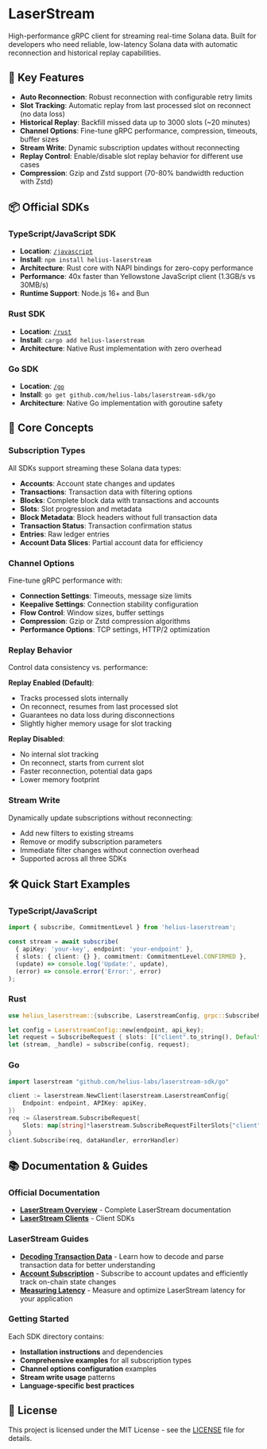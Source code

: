 # LaserStream

High-performance gRPC client for streaming real-time Solana data. Built for developers who need reliable, low-latency Solana data with automatic reconnection and historical replay capabilities.

## 🚀 Key Features

- **Auto Reconnection**: Robust reconnection with configurable retry limits  
- **Slot Tracking**: Automatic replay from last processed slot on reconnect (no data loss)
- **Historical Replay**: Backfill missed data up to 3000 slots (~20 minutes)
- **Channel Options**: Fine-tune gRPC performance, compression, timeouts, buffer sizes
- **Stream Write**: Dynamic subscription updates without reconnecting
- **Replay Control**: Enable/disable slot replay behavior for different use cases
- **Compression**: Gzip and Zstd support (70-80% bandwidth reduction with Zstd)

## 📦 Official SDKs

### TypeScript/JavaScript SDK
- **Location**: [`/javascript`](/javascript)  
- **Install**: `npm install helius-laserstream`
- **Architecture**: Rust core with NAPI bindings for zero-copy performance
- **Performance**: 40x faster than Yellowstone JavaScript client (1.3GB/s vs 30MB/s)
- **Runtime Support**: Node.js 16+ and Bun

### Rust SDK  
- **Location**: [`/rust`](/rust)
- **Install**: `cargo add helius-laserstream`
- **Architecture**: Native Rust implementation with zero overhead

### Go SDK
- **Location**: [`/go`](/go)  
- **Install**: `go get github.com/helius-labs/laserstream-sdk/go`
- **Architecture**: Native Go implementation with goroutine safety

## 🔧 Core Concepts

### Subscription Types
All SDKs support streaming these Solana data types:
- **Accounts**: Account state changes and updates
- **Transactions**: Transaction data with filtering options  
- **Blocks**: Complete block data with transactions and accounts
- **Slots**: Slot progression and metadata
- **Block Metadata**: Block headers without full transaction data
- **Transaction Status**: Transaction confirmation status
- **Entries**: Raw ledger entries
- **Account Data Slices**: Partial account data for efficiency

### Channel Options
Fine-tune gRPC performance with:
- **Connection Settings**: Timeouts, message size limits
- **Keepalive Settings**: Connection stability configuration  
- **Flow Control**: Window sizes, buffer settings
- **Compression**: Gzip or Zstd compression algorithms
- **Performance Options**: TCP settings, HTTP/2 optimization

### Replay Behavior
Control data consistency vs. performance:

**Replay Enabled (Default)**:
- Tracks processed slots internally
- On reconnect, resumes from last processed slot
- Guarantees no data loss during disconnections
- Slightly higher memory usage for slot tracking

**Replay Disabled**:
- No internal slot tracking
- On reconnect, starts from current slot  
- Faster reconnection, potential data gaps
- Lower memory footprint

### Stream Write
Dynamically update subscriptions without reconnecting:
- Add new filters to existing streams
- Remove or modify subscription parameters
- Immediate filter changes without connection overhead
- Supported across all three SDKs

## 🛠️ Quick Start Examples

### TypeScript/JavaScript
```typescript
import { subscribe, CommitmentLevel } from 'helius-laserstream';

const stream = await subscribe(
  { apiKey: 'your-key', endpoint: 'your-endpoint' },
  { slots: { client: {} }, commitment: CommitmentLevel.CONFIRMED },
  (update) => console.log('Update:', update),
  (error) => console.error('Error:', error)
);
```

### Rust
```rust
use helius_laserstream::{subscribe, LaserstreamConfig, grpc::SubscribeRequest};

let config = LaserstreamConfig::new(endpoint, api_key);
let request = SubscribeRequest { slots: [("client".to_string(), Default::default())].into(), ..Default::default() };
let (stream, _handle) = subscribe(config, request);
```

### Go
```go
import laserstream "github.com/helius-labs/laserstream-sdk/go"

client := laserstream.NewClient(laserstream.LaserstreamConfig{
    Endpoint: endpoint, APIKey: apiKey,
})
req := &laserstream.SubscribeRequest{
    Slots: map[string]*laserstream.SubscribeRequestFilterSlots{"client": {}},
}
client.Subscribe(req, dataHandler, errorHandler)
```

## 📚 Documentation & Guides

### Official Documentation
- **[LaserStream Overview](https://www.helius.dev/docs/laserstream)** - Complete LaserStream documentation
- **[LaserStream Clients](https://www.helius.dev/docs/laserstream/clients)** - Client SDKs

### LaserStream Guides
- **[Decoding Transaction Data](https://www.helius.dev/docs/laserstream/guides/decoding-transaction-data)** - Learn how to decode and parse transaction data for better understanding
- **[Account Subscription](https://www.helius.dev/docs/laserstream/guides/account-subscription)** - Subscribe to account updates and efficiently track on-chain state changes
- **[Measuring Latency](https://www.helius.dev/docs/laserstream/guides/measuring-latency)** - Measure and optimize LaserStream latency for your application

### Getting Started
Each SDK directory contains:
- **Installation instructions** and dependencies
- **Comprehensive examples** for all subscription types  
- **Channel options configuration** examples
- **Stream write usage** patterns
- **Language-specific best practices**

## 📄 License

This project is licensed under the MIT License - see the [LICENSE](LICENSE) file for details.